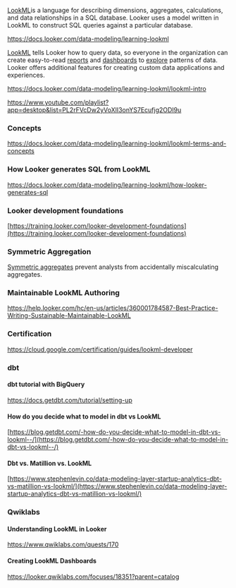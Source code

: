 [LookML](https://docs.looker.com/data-modeling/learning-lookml/lookml-intro)  ​is a language for describing dimensions, aggregates, calculations, and data relationships in a SQL database. Looker uses a model written in LookML to construct SQL queries against a particular database.

https://docs.looker.com/data-modeling/learning-lookml

[LookML](  https://docs.looker.com/data-modeling/learning-lookml/what-is-lookml ) tells Looker how to query data, so everyone in the organization can create easy-to-read [reports]( https://docs.looker.com/dashboards/dashboards-reports-intro   ) and [dashboards](   https://docs.looker.com/dashboards  ) to [explore](https://docs.looker.com/data-modeling/learning-lookml/explore-menu-and-field-picker) patterns of data. Looker offers additional features for creating custom data applications and experiences.


https://docs.looker.com/data-modeling/learning-lookml/lookml-intro

https://www.youtube.com/playlist?app=desktop&list=PL2rFVcDw2yVoXlI3onYS7Ecufjg2ODI9u


### Concepts

https://docs.looker.com/data-modeling/learning-lookml/lookml-terms-and-concepts


### How Looker generates SQL from LookML

https://docs.looker.com/data-modeling/learning-lookml/how-looker-generates-sql



### Looker development foundations

[https://training.looker.com/looker-development-foundations](https://training.looker.com/looker-development-foundations)


### Symmetric Aggregation

[Symmetric aggregates](https://help.looker.com/hc/en-us/articles/360023722974-A-Simple-Explanation-of-Symmetric-Aggregates-or-Why-On-Earth-Does-My-SQL-Look-Like-That-) prevent analysts  from accidentally miscalculating  aggregates.

### Maintainable LookML Authoring

https://help.looker.com/hc/en-us/articles/360001784587-Best-Practice-Writing-Sustainable-Maintainable-LookML



### Certification


https://cloud.google.com/certification/guides/lookml-developer


### dbt


#### dbt tutorial with BigQuery

https://docs.getdbt.com/tutorial/setting-up

#### How do you decide what to model in dbt vs LookML

[https://blog.getdbt.com/-how-do-you-decide-what-to-model-in-dbt-vs-lookml--/](https://blog.getdbt.com/-how-do-you-decide-what-to-model-in-dbt-vs-lookml--/)

#### Dbt vs. Matillion vs. LookML

[https://www.stephenlevin.co/data-modeling-layer-startup-analytics-dbt-vs-matillion-vs-lookml/](https://www.stephenlevin.co/data-modeling-layer-startup-analytics-dbt-vs-matillion-vs-lookml/)


### Qwiklabs


#### Understanding LookML in Looker

https://www.qwiklabs.com/quests/170


#### Creating LookML Dashboards

https://looker.qwiklabs.com/focuses/18351?parent=catalog
